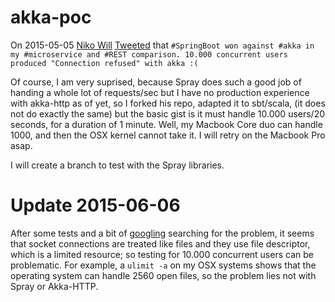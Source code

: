 # akka-poc
On 2015-05-05 [Niko Will](https://github.com/n1ko-w1ll) [Tweeted](https://twitter.com/n1ko_w1ll/status/595603289103847424) that
`#SpringBoot won against #akka in my #microservice and #REST comparison. 10.000 concurrent users produced "Connection refused" with akka :(`
 
Of course, I am very suprised, because Spray does such a good job of handing a whole lot of requests/sec but I have no production experience with akka-http as of yet, so I forked his repo, adapted it to sbt/scala, (it does not do exactly the same) but the basic gist is it must handle 10.000 users/20 seconds, for a duration of 1 minute. Well, my Macbook Core duo can handle 1000, and then the OSX kernel cannot take it. I will retry on the Macbook Pro asap. 

I will create a branch to test with the Spray libraries.

# Update 2015-06-06
After some tests and a bit of [googling](http://javarevisited.blogspot.nl/2013/08/how-to-fix-javanetsocketexception-too-many-open-files-java-tomcat-weblogic.html)
searching for the problem, it seems that socket connections are treated like files and they use file descriptor, which 
is a limited resource; so testing for 10.000 concurrent users can be problematic. For example, a `ulimit -a` on my OSX systems
shows that the operating system can handle 2560 open files, so the problem lies not with Spray or Akka-HTTP. 